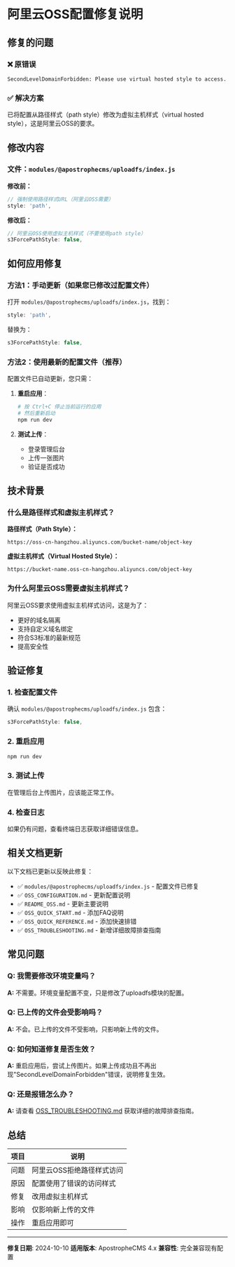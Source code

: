 # 阿里云OSS配置修复说明

## 修复的问题

### ❌ 原错误
```
SecondLevelDomainForbidden: Please use virtual hosted style to access.
```

### ✅ 解决方案

已将配置从路径样式（path style）修改为虚拟主机样式（virtual hosted style），这是阿里云OSS的要求。

## 修改内容

### 文件：`modules/@apostrophecms/uploadfs/index.js`

**修改前：**
```javascript
// 强制使用路径样式URL（阿里云OSS需要）
style: 'path',
```

**修改后：**
```javascript
// 阿里云OSS使用虚拟主机样式（不要使用path style）
s3ForcePathStyle: false,
```

## 如何应用修复

### 方法1：手动更新（如果您已修改过配置文件）

打开 `modules/@apostrophecms/uploadfs/index.js`，找到：
```javascript
style: 'path',
```

替换为：
```javascript
s3ForcePathStyle: false,
```

### 方法2：使用最新的配置文件（推荐）

配置文件已自动更新，您只需：

1. **重启应用**：
   ```bash
   # 按 Ctrl+C 停止当前运行的应用
   # 然后重新启动
   npm run dev
   ```

2. **测试上传**：
   - 登录管理后台
   - 上传一张图片
   - 验证是否成功

## 技术背景

### 什么是路径样式和虚拟主机样式？

**路径样式（Path Style）：**
```
https://oss-cn-hangzhou.aliyuncs.com/bucket-name/object-key
```

**虚拟主机样式（Virtual Hosted Style）：**
```
https://bucket-name.oss-cn-hangzhou.aliyuncs.com/object-key
```

### 为什么阿里云OSS需要虚拟主机样式？

阿里云OSS要求使用虚拟主机样式访问，这是为了：
- 更好的域名隔离
- 支持自定义域名绑定
- 符合S3标准的最新规范
- 提高安全性

## 验证修复

### 1. 检查配置文件

确认 `modules/@apostrophecms/uploadfs/index.js` 包含：
```javascript
s3ForcePathStyle: false,
```

### 2. 重启应用

```bash
npm run dev
```

### 3. 测试上传

在管理后台上传图片，应该能正常工作。

### 4. 检查日志

如果仍有问题，查看终端日志获取详细错误信息。

## 相关文档更新

以下文档已更新以反映此修复：

- ✅ `modules/@apostrophecms/uploadfs/index.js` - 配置文件已修复
- ✅ `OSS_CONFIGURATION.md` - 更新配置说明
- ✅ `README_OSS.md` - 更新主要说明
- ✅ `OSS_QUICK_START.md` - 添加FAQ说明
- ✅ `OSS_QUICK_REFERENCE.md` - 添加快速排错
- ✅ `OSS_TROUBLESHOOTING.md` - 新增详细故障排查指南

## 常见问题

### Q: 我需要修改环境变量吗？
**A:** 不需要。环境变量配置不变，只是修改了uploadfs模块的配置。

### Q: 已上传的文件会受影响吗？
**A:** 不会。已上传的文件不受影响，只影响新上传的文件。

### Q: 如何知道修复是否生效？
**A:** 重启应用后，尝试上传图片。如果上传成功且不再出现"SecondLevelDomainForbidden"错误，说明修复生效。

### Q: 还是报错怎么办？
**A:** 请查看 [OSS_TROUBLESHOOTING.md](./OSS_TROUBLESHOOTING.md) 获取详细的故障排查指南。

## 总结

| 项目 | 说明 |
|------|------|
| 问题 | 阿里云OSS拒绝路径样式访问 |
| 原因 | 配置使用了错误的访问样式 |
| 修复 | 改用虚拟主机样式 |
| 影响 | 仅影响新上传的文件 |
| 操作 | 重启应用即可 |

---

**修复日期**: 2024-10-10
**适用版本**: ApostropheCMS 4.x
**兼容性**: 完全兼容现有配置

